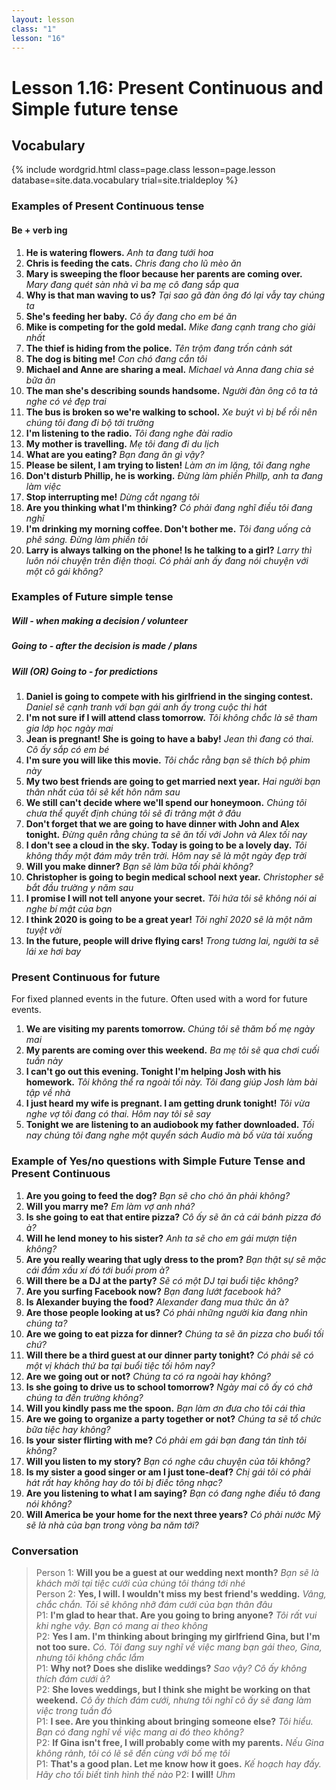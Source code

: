 ```yaml
---
layout: lesson
class: "1"
lesson: "16"
---
```



# Lesson 1.16: Present Continuous and Simple future tense 


## Vocabulary 

{% include wordgrid.html 
		class=page.class 
		lesson=page.lesson 
		database=site.data.vocabulary 
		trial=site.trialdeploy %}



### Examples of Present Continuous tense 
#### Be + verb ing 
1. **He is watering flowers.** *Anh ta đang tưới hoa*
2. **Chris is feeding the cats.** *Chris đang cho lũ mèo ăn*
3. **Mary is sweeping the floor because her parents are coming over.** *Mary đang quét sàn nhà vì ba mẹ cô đang sắp qua* 
4. **Why is that man waving to us?** *Tại sao gã đàn ông đó lại vẫy tay chúng ta* 
5. **She's feeding her baby.** *Cô ấy đang cho em bé ăn* 
6. **Mike is competing for the gold medal.** *Mike đang cạnh trang cho giải nhất* 
7. **The thief is hiding from the police.** *Tên trộm đang trốn cảnh sát* 
8. **The dog is biting me!** *Con chó đang cắn tôi*
9. **Michael and Anne are sharing a meal.** *Michael và Anna đang chia sẻ bữa ăn*
10. **The man she's describing sounds handsome.** *Người đàn ông cô ta tả nghe có vẻ đẹp trai*
11. **The bus is broken so we're walking to school.** *Xe buýt vì bị bể rồi nên chúng tôi đang đi bộ tới trường* 
12. **I'm listening to the radio.** *Tôi đang nghe đài radio*
13. **My mother is travelling.** *Mẹ tôi đang đi du lịch* 
14. **What are you eating?** *Bạn đang ăn gì vậy?*
15. **Please be silent, I am trying to listen!** *Làm ơn im lặng, tôi đang nghe* 
16. **Don't disturb Phillip, he is working.** *Đừng làm phiền Phillp, anh ta đang làm việc* 
17. **Stop interrupting me!** *Dừng cắt ngang tôi* 
18. **Are you thinking what I'm thinking?** *Có phải đang nghĩ điều tôi đang nghĩ* 
19. **I'm drinking my morning coffee. Don't bother me.** *Tôi đang uống cà phê sáng. Đừng làm phiền tôi* 
20. **Larry is always talking on the phone! Is he talking to a girl?** *Larry thì luôn nói chuyện trên điện thoại. Có phải anh ấy đang nói chuyện với một cô gái không?*

### Examples of Future simple tense 
##### Will - when making a decision / volunteer
##### Going to - after the decision is made / plans
##### Will (OR) Going to - for predictions
1. **Daniel is going to compete with his girlfriend in the singing contest.** *Daniel sẽ cạnh tranh với bạn gái anh ấy trong cuộc thi hát* 
2. **I'm not sure if I will attend class tomorrow.** *Tôi không chắc là sẽ tham gia lớp học ngày mai* 
3. **Jean is pregnant! She is going to have a baby!** *Jean thì đang có thai. Cô ấy sắp có em bé* 
4. **I'm sure you will like this movie.** *Tôi chắc rằng bạn sẽ thích bộ phim này* 
5. **My two best friends are going to get married next year.** *Hai người bạn thân nhất của tôi sẽ kết hôn năm sau* 
6. **We still can't decide where we'll spend our honeymoon.** *Chúng tôi chưa thể quyết định chúng tôi sẽ đi trăng mặt ở đâu* 
7. **Don't forget that we are going to have dinner with John and Alex tonight.** *Đừng quên rằng chúng ta sẽ ăn tối với John và Alex tối nay* 
8. **I don't see a cloud in the sky. Today is going to be a lovely day.** *Tôi không thấy một đám mây trên trời. Hôm nay sẽ là một ngày đẹp trời* 
9. **Will you make dinner?** *Bạn sẽ làm bữa tối phải không?*
10. **Christopher is going to begin medical school next year.** *Christopher sẽ bắt đầu trường y năm sau* 
11. **I promise I will not tell anyone your secret.** *Tôi hứa tôi sẽ không nói ai nghe bí mật của bạn* 
12. **I think 2020 is going to be a great year!** *Tôi nghĩ 2020 sẽ là một năm tuyệt vời* 
13. **In the future, people will drive flying cars!** *Trong tương lai, người ta sẽ lái xe hơi bay*

### Present Continuous for future
For fixed planned events in the future. Often used with a word for future events. 

1. **We are visiting my parents tomorrow.** *Chúng tôi sẽ thăm bố mẹ ngày mai*
2. **My parents are coming over this weekend.** *Ba mẹ tôi sẽ qua chơi cuối tuần này*
3. **I can't go out this evening. Tonight I'm helping Josh with his homework.** *Tôi không thể ra ngoài tối này. Tôi đang giúp Josh làm bài tập về nhà*
4. **I just heard my wife is pregnant. I am getting drunk tonight!** *Tôi vừa nghe vợ tôi đang có thai. Hôm nay tôi sẽ say*
5. **Tonight we are listening to an audiobook my father downloaded.** *Tối nay chúng tôi đang nghe một quyển sách Audio mà bố vừa tải xuống*

### Example of Yes/no questions with Simple Future Tense and Present Continuous
1. **Are you going to feed the dog?** *Bạn sẽ cho chó ăn phải không?*
2. **Will you marry me?** *Em làm vợ anh nhá?*
3. **Is she going to eat that entire pizza?** *Cô ấy sẽ ăn cả cái bánh pizza đó à?*
4. **Will he lend money to his sister?** *Anh ta sẽ cho em gái mượn tiện không?*
5. **Are you really wearing that ugly dress to the prom?** *Bạn thật sự sẽ mặc cái đầm xấu xí đó tới buổi prom à?*
6. **Will there be a DJ at the party?** *Sẽ có một DJ tại buổi tiệc không?* 
7. **Are you surfing Facebook now?** *Bạn đang lướt facebook hả?*
8. **Is Alexander buying the food?** *Alexander đang mua thức ăn à?*
9. **Are those people looking at us?** *Có phải những người kia đang nhìn chúng ta?*
10. **Are we going to eat pizza for dinner?** *Chúng ta sẽ ăn pizza cho buổi tối chứ?*
11. **Will there be a third guest at our dinner party tonight?** *Có phải sẽ có một vị khách thứ ba tại buổi tiệc tối hôm nay?*
12. **Are we going out or not?** *Chúng ta có ra ngoài hay không?*
13. **Is she going to drive us to school tomorrow?** *Ngày mai cô ấy có chở chúng ta đến trường không?*
14. **Will you kindly pass me the spoon.** *Bạn làm ơn đưa cho tôi cái thìa*
15. **Are we going to organize a party together or not?** *Chúng ta sẽ tổ chức bữa tiệc hay không?*
16. **Is your sister flirting with me?** *Có phải em gái bạn đang tán tỉnh tôi không?*
17. **Will you listen to my story?** *Bạn có nghe câu chuyện của tôi không?*
18. **Is my sister a good singer or am I just tone-deaf?** *Chị gái tôi có phải hát rất hay không hay do tôi bị điếc tông nhạc?*
19. **Are you listening to what I am saying?** *Bạn có đang nghe điều tô đang nói không?*
20. **Will America be your home for the next three years?** *Có phải nước Mỹ sẽ là nhà của bạn trong vòng ba năm tới?*

### Conversation
> Person 1: **Will you be a guest at our wedding next month?**  *Bạn sẽ là khách mời tại tiệc cưới của chúng tôi tháng tới nhé*      
> Person 2: **Yes, I will. I wouldn't miss my best friend's wedding.**  *Vâng, chắc chắn. Tôi sẽ không nhỡ đám cưới của bạn thân đâu*    
> P1: **I'm glad to hear that. Are you going to bring anyone?**  *Tôi rất vui khi nghe vậy. Bạn có mang ai theo không*     
> P2: **Yes I am. I'm thinking about bringing my girlfriend Gina, but I'm not too sure.**   *Có. Tôi đang suy nghĩ về việc mang bạn gái theo, Gina, nhưng tôi không chắc lắm*     
> P1: **Why not? Does she dislike weddings?**  *Sao vậy? Cô ấy không thích đám cưới à?*     
> P2: **She loves weddings, but I think she might be working on that weekend.**  *Cô ấy thích đám cưới, nhưng tôi nghĩ cô ấy sẽ đang làm việc trong tuần đó*     
> P1: **I see. Are you thinking about bringing someone else?**  *Tôi hiểu. Bạn có đang nghĩ về việc mang ai đó theo không?*    
> P2: **If Gina isn't free, I will probably come with my parents.**  *Nếu Gina không rảnh, tôi có lẽ sẽ đến cùng với bố mẹ tôi*    
> P1: **That's a good plan. Let me know how it goes.**  *Kế hoạch hay đấy. Hãy cho tối biết tình hình thế nào* 
> P2: **I will!**  *Uhm*   
